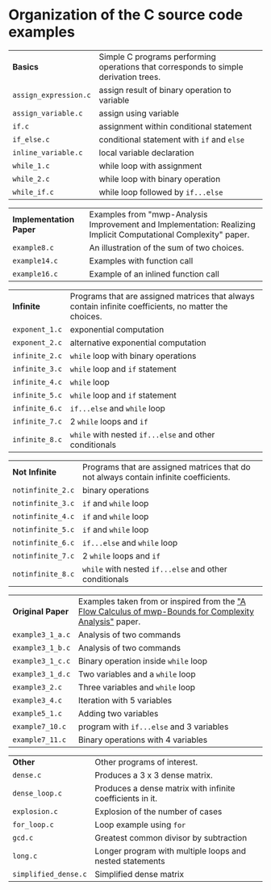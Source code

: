 # Organization of the C source code examples

<!--start-->

|||
| --- | --- |
| **Basics** | Simple C programs performing operations that corresponds to simple derivation trees. |
| `assign_expression.c` | assign result of binary operation to variable |
| `assign_variable.c` | assign using variable |
| `if.c` | assignment within conditional statement |
| `if_else.c` | conditional statement with `if` and `else` |
| `inline_variable.c` | local variable declaration |
| `while_1.c` | while loop with assignment |
| `while_2.c` | while loop with binary operation |
| `while_if.c` | while loop followed by `if...else` |

|||
| --- | --- |
| **Implementation Paper** | Examples from "mwp-Analysis Improvement and Implementation: Realizing Implicit Computational Complexity" paper. | 
| `example8.c`             | An illustration of the sum of two choices. |
| `example14.c`          | Examples with function call |
| `example16.c`          | Example of an inlined function call |

|||
| --- | --- |
| **Infinite** | Programs that are assigned matrices that always contain infinite coefficients, no matter the choices. |
| `exponent_1.c` | exponential computation |
| `exponent_2.c` | alternative exponential computation |
| `infinite_2.c` | `while` loop with binary operations |
| `infinite_3.c` | `while` loop and `if` statement |
| `infinite_4.c` | `while` loop |
| `infinite_5.c` | `while` loop and `if` statement |
| `infinite_6.c` | `if...else` and `while` loop |
| `infinite_7.c` | 2 `while` loops and `if` |
| `infinite_8.c` | `while` with nested `if...else` and other conditionals |

|||
| --- | --- |
| **Not Infinite** |  Programs that are assigned matrices that do not always contain infinite coefficients. |
| `notinfinite_2.c` | binary operations |
| `notinfinite_3.c` | `if` and `while` loop | 
| `notinfinite_4.c` | `if` and `while` loop | 
| `notinfinite_5.c` | `if` and `while` loop | 
| `notinfinite_6.c` | `if...else` and `while` loop |
| `notinfinite_7.c` | 2 `while` loops and `if` |
| `notinfinite_8.c` | `while` with nested `if...else` and other conditionals |

|||
| --- | --- |
| **Original Paper** | Examples taken from or inspired from the ["A Flow Calculus of mwp-Bounds for Complexity Analysis"](https://doi.org/10.1145/1555746.1555752) paper. |
| `example3_1_a.c` | Analysis of two commands |
| `example3_1_b.c` | Analysis of two commands |
| `example3_1_c.c` | Binary operation inside `while` loop |
| `example3_1_d.c` | Two variables and a `while` loop |
| `example3_2.c`  | Three variables and `while` loop |
| `example3_4.c` |  Iteration with 5 variables |
| `example5_1.c` | Adding two variables |
| `example7_10.c` | program with `if...else` and 3 variables |
| `example7_11.c` | Binary operations with 4 variables |

|||
| --- | --- |
| **Other** | Other programs of interest. | 
| `dense.c` | Produces a 3 x 3 dense matrix. |
| `dense_loop.c` | Produces a dense matrix with infinite coefficients in it. |
| `explosion.c` | Explosion of the number of cases |
| `for_loop.c` | Loop example using `for` |
| `gcd.c` | Greatest common divisor by subtraction |
| `long.c`             | Longer program with multiple loops and nested statements |
| `simplified_dense.c` | Simplified dense matrix |

<!--end-->